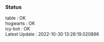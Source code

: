 ### Status


table : OK  
hogwarts : OK  
icy-bot : OK  
Latest Update : 2022-10-30 13:26:19.020886
